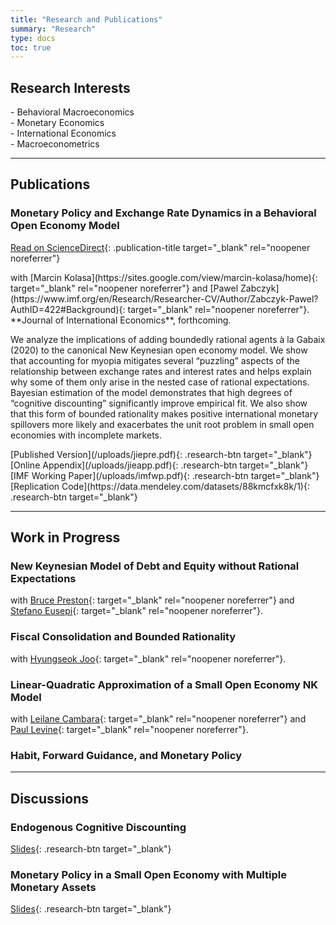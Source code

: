 ```yaml
---
title: "Research and Publications"
summary: "Research"
type: docs
toc: true
---
```


## Research Interests

<div class="research-interests">
  - Behavioral Macroeconomics<br>
  - Monetary Economics<br>
  - International Economics<br>
  - Macroeconometrics
</div>

---

## Publications

### Monetary Policy and Exchange Rate Dynamics in a Behavioral Open Economy Model
[Read on ScienceDirect](https://www.sciencedirect.com/science/article/pii/S0022199625000431){: .publication-title target="_blank" rel="noopener noreferrer"}

<span class="publication-meta">
  with [Marcin Kolasa](https://sites.google.com/view/marcin-kolasa/home){: target="_blank" rel="noopener noreferrer"} and 
  [Pawel Zabczyk](https://www.imf.org/en/Research/Researcher-CV/Author/Zabczyk-Pawel?AuthID=422#Background){: target="_blank" rel="noopener noreferrer"}. 
  **Journal of International Economics**, forthcoming.
</span>

We analyze the implications of adding boundedly rational agents à la Gabaix (2020) to the canonical New Keynesian open economy model. We show that accounting for myopia mitigates several “puzzling” aspects of the relationship between exchange rates and interest rates and helps explain why some of them only arise in the nested case of rational expectations. Bayesian estimation of the model demonstrates that high degrees of “cognitive discounting” significantly improve empirical fit. We also show that this form of bounded rationality makes positive international monetary spillovers more likely and exacerbates the unit root problem in small open economies with incomplete markets.

<div class="research-buttons">
  [Published Version](/uploads/jiepre.pdf){: .research-btn target="_blank"}
  [Online Appendix](/uploads/jieapp.pdf){: .research-btn target="_blank"}
  [IMF Working Paper](/uploads/imfwp.pdf){: .research-btn target="_blank"}
  [Replication Code](https://data.mendeley.com/datasets/88kmcfxk8k/1){: .research-btn target="_blank"}
</div>

---

## Work in Progress

### New Keynesian Model of Debt and Equity without Rational Expectations
with [Bruce Preston](https://sites.google.com/site/professorbrucepreston){: target="_blank" rel="noopener noreferrer"} and 
[Stefano Eusepi](https://sites.google.com/view/stefano-eusepi/home){: target="_blank" rel="noopener noreferrer"}.

### Fiscal Consolidation and Bounded Rationality
with [Hyungseok Joo](https://sites.google.com/site/hsjoo214){: target="_blank" rel="noopener noreferrer"}.

### Linear-Quadratic Approximation of a Small Open Economy NK Model
with [Leilane Cambara](https://www.surrey.ac.uk/people/leilane-de-freitas-rocha-cambara){: target="_blank" rel="noopener noreferrer"} and 
[Paul Levine](https://ideas.repec.org/f/ple338.html){: target="_blank" rel="noopener noreferrer"}.

### Habit, Forward Guidance, and Monetary Policy

---

## Discussions

### Endogenous Cognitive Discounting
[Slides](/uploads/discussionmoberly.pdf){: .research-btn target="_blank"}

### Monetary Policy in a Small Open Economy with Multiple Monetary Assets
[Slides](/uploads/discussionnguyen.pdf){: .research-btn target="_blank"}
